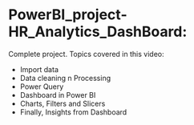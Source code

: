 # PowerBI_project-HR_Analytics_DashBoard:
Complete project. Topics covered in this video:
- Import data
- Data cleaning n Processing
- Power Query
- Dashboard in Power BI 
- Charts, Filters and Slicers
- Finally, Insights from Dashboard
